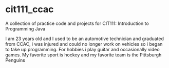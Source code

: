 # cit111_ccac
A collection of practice code and projects for CIT111: Introduction to Programming Java

I am 23 years old and I used to be an automotive technician and graduated from CCAC, i was injured and could no longer work on vehicles so i began to take up programming. For hobbies i play guitar and occasionally video games. My favorite sport is hockey and my favorite team is the Pittsburgh Penguins
